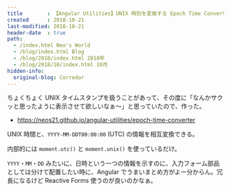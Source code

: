 ```yaml
---
title        : 【Angular Utilities】UNIX 時刻を変換する Epoch Time Converter を作った
created      : 2018-10-21
last-modified: 2018-10-21
header-date  : true
path:
  - /index.html Neo's World
  - /blog/index.html Blog
  - /blog/2018/index.html 2018年
  - /blog/2018/10/index.html 10月
hidden-info:
  original-blog: Corredor
---
```


ちょくちょく UNIX タイムスタンプを扱うことがあって、その度に「なんかサクッと思ったように表示させて欲しいなぁ〜」と思っていたので、作った。

- <https://neos21.github.io/angular-utilities/epoch-time-converter>

UNIX 時間と、`YYYY-MM-DDT00:00:00` (UTC) の情報を相互変換できる。

内部的には `moment.utc()` と `moment.unix()` を使っているだけ。

`YYYY`・`MM`・`DD` みたいに、日時という一つの情報を示すのに、入力フォーム部品としては分けて配置したい時に、Angular でうまいまとめ方がよー分からん。冗長になるけど Reactive Forms 使うのが良いのかなぁ。
